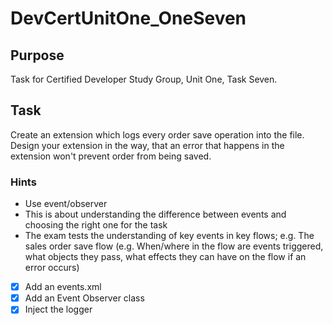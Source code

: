 # DevCertUnitOne_OneSeven

## Purpose
Task for Certified Developer Study Group, Unit One, Task Seven.

## Task
Create an extension which logs every order save operation into the file. Design your extension in the way, that an error that happens in the extension won't prevent order from being saved.

### Hints
- Use event/observer
- This is about understanding the difference between events and choosing the right one for the task
- The exam tests the understanding of key events in key flows; e.g. The sales order save flow (e.g. When/where in the flow are events triggered, what objects they pass, what effects they can have on the flow if an error occurs)

- [x] Add an events.xml
- [x] Add an Event Observer class
- [x] Inject the logger

